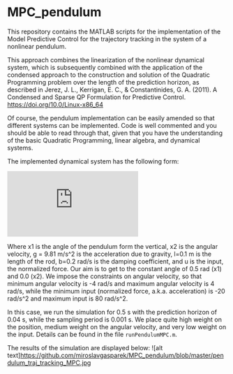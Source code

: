 # MPC_pendulum
This repository contains the MATLAB scripts for the implementation of the Model Predictive Control for the trajectory tracking
in the system of a nonlinear pendulum. 

This approach combines the linearization of the nonlinear dynamical system, which is subsequently combined with the application
of the condensed approach to the construction and solution of the Quadratic Programming problem over the length of the
prediction horizon, as described in
Jerez, J. L., Kerrigan, E. C., & Constantinides, G. A. (2011). A Condensed and Sparse QP Formulation for Predictive Control. https://doi.org/10.0/Linux-x86_64

Of course, the pendulum implementation can be easily amended so that different systems can be implemented. Code is well commented
and you should be able to read through that, given that you have the understanding of the basic Quadratic Programming,
linear algebra, and dynamical systems.

The implemented dynamical system has the following form:


![equation](https://latex.codecogs.com/gif.latex?%5Cbegin%7Balign*%7D%20%5Cfrac%7Bd%7D%7Bdt%7Dx_%7B1%7D%20%26%3D%20x_%7B2%7D%20%5C%5C%20%5Cfrac%7Bd%7D%7Bdt%7Dx_%7B2%7D%20%26%3D%20-%20%5Cfrac%7Bg%7D%7Bl%7D%20sin%28x_%7B1%7D%29%20-%20b%20x_%7B2%7D%20&plus;%20u%20%5Cend%7Balign*%7D)


Where x1 is the angle of the pendulum form the vertical, x2 is the angular velocity, g = 9.81 m/s^2 is the acceleration due to gravity, l=0.1 m is the length of the rod, b=0.2 rad/s is the damping coefficient, and u is the input, the normalized force. Our aim is to get to the constant angle of 0.5 rad (x1) and 0.0 (x2). We impose the constraints on angular velocity, so that minimum angular velocity is -4 rad/s and maximum angular velocity is 4 rad/s, while the minimum input (normalized force, a.k.a. acceleration) is -20 rad/s^2 and maximum input is 80 rad/s^2.

In this case, we run the simulation for 0.5 s with the prediction horizon of 0.04 s, while the sampling period is 0.001 s. We place quite high weight on the position, medium weight on the angular velocity, and very low weight on the input. Details can be found in the file `runPendulumMPC.m`.

The results of the simulation are displayed below: 
![alt text]https://github.com/miroslavgasparek/MPC_pendulum/blob/master/pendulum_traj_tracking_MPC.jpg
